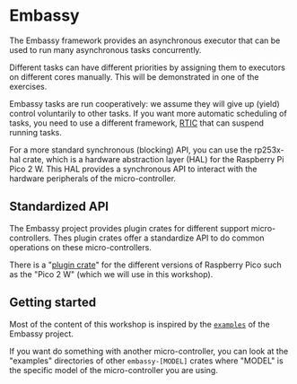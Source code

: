 
# Embassy

The Embassy framework provides an asynchronous executor that can be used to run many asynchronous tasks concurrently.

Different tasks can have different priorities by assigning them to executors on different cores manually. This will be demonstrated in one of the exercises.

Embassy tasks are run cooperatively: we assume they will give up (yield) control voluntarily to other tasks. If you want more automatic scheduling of tasks, you need to use a different framework, [RTIC](https://github.com/rtic-rs/rtic) that can suspend running tasks.

For a more standard synchronous (blocking) API, you can use the rp253x-hal crate, which is a hardware abstraction layer (HAL) for the Raspberry Pi Pico 2 W. This HAL provides a synchronous API to interact with the hardware peripherals of the micro-controller.

## Standardized API

The Embassy project provides plugin crates for different support micro-controllers. Thes plugin crates offer a standardize API to do common operations on these micro-controllers.

There is a "[plugin crate](https://crates.io/crates/embassy-rp)" for the different versions of Raspberry Pico such as the "Pico 2 W" (which we will use in this workshop).

## Getting started

Most of the content of this workshop is inspired by the [`examples`](https://github.com/embassy-rs/embassy/tree/main/examples/rp235x/src/bin) of the Embassy project.

If you want do something with another micro-controller, you can look at the "examples" directories of other `embassy-[MODEL]` crates where "MODEL" is the specific model of the micro-controller you are using.
